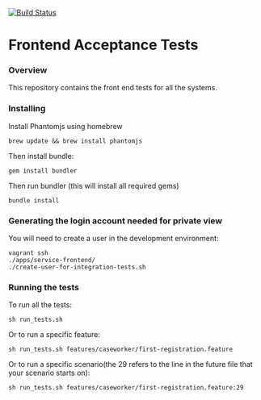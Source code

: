 [![Build Status](https://travis-ci.org/LandRegistry/acceptance-tests.svg)](https://travis-ci.org/LandRegistry/acceptance-tests)

Frontend Acceptance Tests
===============

### Overview

This repository contains the front end tests for all the systems.

### Installing

Install Phantomjs using homebrew

```
brew update && brew install phantomjs
```

Then install bundle:

```
gem install bundler
```

Then run bundler (this will install all required gems)

```
bundle install
```
### Generating the login account needed for private view

You will need to create a user in the development environment:
```
vagrant ssh
./apps/service-frontend/
./create-user-for-integration-tests.sh 
```

### Running the tests

To run all the tests:

```
sh run_tests.sh
```

Or to run a specific feature:

```
sh run_tests.sh features/caseworker/first-registration.feature
```

Or to run a specific scenario(the 29 refers to the line in the future file that your scenario starts on):

```
sh run_tests.sh features/caseworker/first-registration.feature:29
```
